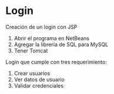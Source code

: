 # Login
Creación de un login con JSP

1.	Abrir el programa en NetBeans 
2.	Agregar la librería de SQL para MySQL
3.	Tener Tomcat

Login que cumple con tres requerimiento:
1.	Crear usuarios
2.	Ver datos de usuario
3.	Validar credenciales
